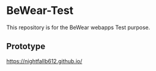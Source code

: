 # BeWear-Test
This repository is for the BeWear webapps Test purpose.
## Prototype
https://nightfallb612.github.io/
